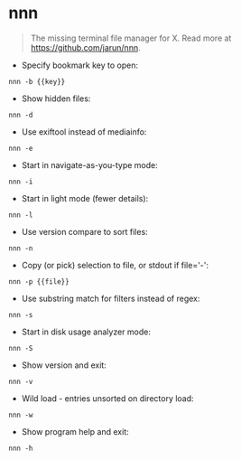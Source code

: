 # nnn

> The missing terminal file manager for X.
> Read more at https://github.com/jarun/nnn.

- Specify bookmark key to open:

`nnn -b {{key}}`

- Show hidden files:

`nnn -d`

- Use exiftool instead of mediainfo:

`nnn -e`

- Start in navigate-as-you-type mode:

`nnn -i`

- Start in light mode (fewer details):

`nnn -l`

- Use version compare to sort files:

`nnn -n`

- Copy (or pick) selection to file, or stdout if file='-':

`nnn -p {{file}}`

- Use substring match for filters instead of regex:

`nnn -s`

- Start in disk usage analyzer mode:

`nnn -S`

- Show version and exit:

`nnn -v`

- Wild load - entries unsorted on directory load:

`nnn -w`

- Show program help and exit:

`nnn -h`
